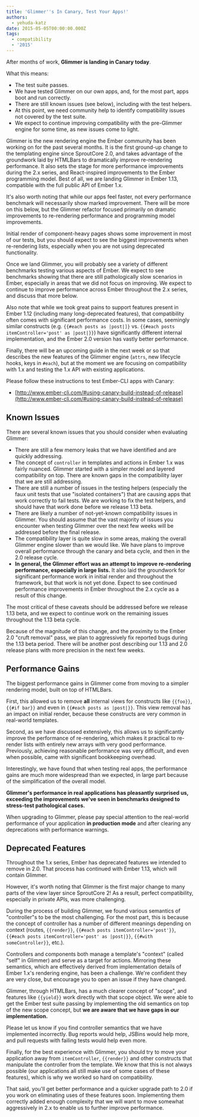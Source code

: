 ```yaml
---
title: 'Glimmer''s In Canary, Test Your Apps!'
authors:
  - yehuda-katz
date: 2015-05-05T00:00:00.000Z
tags:
  - compatibility
  - '2015'
---
```



After months of work, **Glimmer is landing in Canary today**.

What this means:

* The test suite passes.
* We have tested Glimmer on our own apps, and, for the most part, apps boot and
  run correctly.
* There are still known issues (see below), including with the test helpers.
* At this point, we need community help to identify compatibility issues not
  covered by the test suite.
* We expect to continue improving compatibility with the pre-Glimmer engine for
  some time, as new issues come to light.

Glimmer is the new rendering engine the Ember community has been working on for
the past several months. It is the first ground-up change to the templating
engine since SproutCore 2.0, and takes advantage of the groundwork laid by
HTMLBars to dramatically improve re-rendering performance. It also sets the
stage for more performance improvements during the 2.x series, and
React-inspired improvements to the Ember programming model. Best of all, we are
landing Glimmer in Ember 1.13, compatible with the full public API of Ember
1.x.

It's also worth noting that while our apps feel faster, not every
performance benchmark will necessarily show marked improvement. There
will be more on this below, but the Glimmer refactor focused primarily
on dramatic improvements to re-rendering performance and programming
model improvements.

Initial render of component-heavy pages shows some improvement in most
of our tests, but you should expect to see the biggest improvements when
re-rendering lists, especially when you are not using deprecated
functionality.

Once we land Glimmer, you will probably see a variety of different
benchmarks testing various aspects of Ember. We expect to see benchmarks
showing that there are still pathologically slow scenarios in Ember,
especially in areas that we did not focus on improving. We expect to
continue to improve performance across Ember throughout the 2.x series,
and discuss that more below.

Also note that while we took great pains to support features present in
Ember 1.12 (including many long-deprecated features), that compatibility
often comes with significant performance costs. In some cases, seemingly
similar constructs (e.g. `{{#each posts as |post|]}` vs. `{{#each posts
itemController='post' as |post|}}`) have significantly different
internal implementation, and the Ember 2.0 version has vastly better
performance.

Finally, there will be an upcoming guide in the next week or so that
describes the new features of the Glimmer engine (`attrs`, new lifecycle
hooks, keys in `#each`), but at the moment we are focusing on
compatibility with 1.x and testing the 1.x API with existing
applications.

Please follow these instructions to test Ember-CLI apps with Canary:

* [http://www.ember-cli.com/#using-canary-build-instead-of-release](http://www.ember-cli.com/#using-canary-build-instead-of-release)

## Known Issues

There are several known issues that you should consider when evaluating
Glimmer:

* There are still a few memory leaks that we have identified and are
  quickly addressing.
* The concept of `controller` in templates and actions in Ember 1.x was
  fairly nuanced. Glimmer started with a simpler model and layered
  compatibility on top. There are known gaps in the compatibility layer
  that we are still addressing.
* There are still a number of issues in the testing helpers (especially
  the faux unit tests that use "isolated containers") that are causing
  apps that work correctly to fail tests. We are working to fix the test
  helpers, and should have that work done before we release 1.13 beta.
* There are likely a number of not-yet-known compatibility issues in
  Glimmer. You should assume that the vast majority of issues you
  encounter when testing Glimmer over the next few weeks will be addressed
  before the final release.
* The compatibility layer is quite slow in some areas, making the
  overall Glimmer engine slower than we would like. We have plans to
  improve overall performance through the canary and beta cycle, and
  then in the 2.0 release cycle.
* **In general, the Glimmer effort was an attempt to improve
  re-rendering performance, especially in large lists.** It also laid
  the groundwork for significant performance work in initial render and
  throughout the framework, but that work is not yet done. Expect to see
  continued performance improvements in Ember throughout the 2.x cycle
  as a result of this change.

The most critical of these caveats should be addressed before we release 1.13
beta, and we expect to continue work on the remaining issues throughout the
1.13 beta cycle.

Because of the magnitude of this change, and the proximity to the Ember 2.0
"cruft removal" pass, we plan to aggressively fix reported bugs during the 1.13
beta period. There will be another post describing our 1.13 and 2.0 release
plans with more precision in the next few weeks.

## Performance Gains

The biggest performance gains in Glimmer come from moving to a simpler
rendering model, built on top of HTMLBars.

First, this allowed us to remove **all** internal views for constructs
like `{{foo}}`, `{{#if bar}}` and even in `{{#each posts as |post|}}`.
This view removal has an impact on initial render, because these
constructs are very common in real-world templates.

Second, as we have discussed extensively, this allows us to
significantly improve the performance of re-rendering, which makes it
practical to re-render lists with entirely new arrays with very good
performance. Previously, achieving reasonable performance was very
difficult, and even when possible, came with significant bookkeeping
overhead.

Interestingly, we have found that when testing real apps, the
performance gains are much more widespread than we expected, in large
part because of the simplification of the overall model.

**Glimmer's performance in real applications has pleasantly surprised
us, exceeding the improvements we've seen in benchmarks designed to
stress-test pathological cases.**

When upgrading to Glimmer, please pay special attention to the
real-world performance of your application **in production mode** and
after clearing any deprecations with performance warnings.

## Deprecated Features

Throughout the 1.x series, Ember has deprecated features we intended to
remove in 2.0. That process has continued with Ember 1.13, which will
contain Glimmer.

However, it's worth noting that Glimmer is the first major change to
many parts of the view layer since SproutCore 2! As a result,
perfect compatibility, especially in private APIs, was more
challenging.

During the process of building Glimmer, we found various semantics of
"controller"s to be the most challenging. For the most part, this is
because the concept of controller has a number of different meanings
depending on context (routes, `{{render}}`, `{{#each posts
itemController='post'}}`, `{{#each posts itemController='post' as
|post|}}`, `{{#with someController}}`, etc.).

Controllers and components both manage a template's "context" (called
"self" in Glimmer) and serve as a target for actions. Mirroring these
semantics, which are effectively derived from implementation details of
Ember 1.x's rendering engine, has been a challenge. We're confident they
are very close, but encourage you to open an issue if they have changed.

Glimmer, through HTMLBars, has a much clearer concept of "scope", and
features like `{{yield}}` work directly with that scope object. We were
able to get the Ember test suite passing by implementing the old
semantics on top of the new scope concept, but **we are aware that we
have gaps in our implementation.**

Please let us know if you find controller semantics that we have
implemented incorrectly. Bug reports would help, JSBins would help more,
and pull requests with failing tests would help even more.

Finally, for the best experience with Glimmer, you should try to move
your application away from `itemController`, `{{render}}` and other
constructs that manipulate the controller from the template. We know
that this is not always possible (our applications all still make
use of some cases of these features),  which is why we worked so hard on
compatibility.

That said, you'll get better performance and a quicker upgrade path to
2.0 if you work on eliminating uses of these features soon. Implementing
them correctly added enough complexity that we will want to move
somewhat aggressively in 2.x to enable us to further improve
performance.
